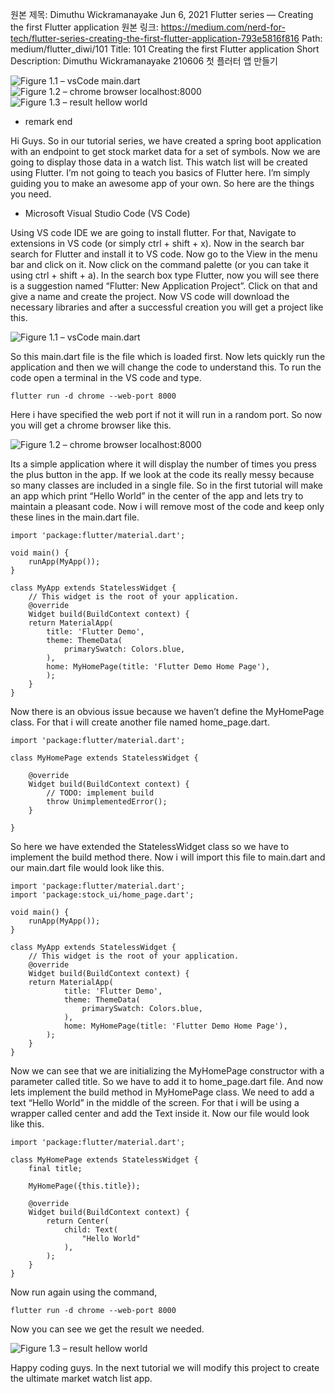 원본 제목: Dimuthu Wickramanayake Jun 6, 2021 Flutter series — Creating the first Flutter application
원본 링크: https://medium.com/nerd-for-tech/flutter-series-creating-the-first-flutter-application-793e5816f816
Path:
medium/flutter_diwi/101
Title:
101 Creating the first Flutter application
Short Description:
Dimuthu Wickramanayake 210606 첫 플러터 앱 만들기

![Figure 1.1 – vsCode main.dart](/flutter_diwi_img/101-01-vscode_main.dart.png)
![Figure 1.2 – chrome browser localhost:8000](/flutter_diwi_img/101-02-localhost_8000.png)
![Figure 1.3 – result hellow world](/flutter_diwi_img/101-03-hellow_world.png)
- remark end


Hi Guys. So in our tutorial series, we have created a spring boot application with an endpoint to get stock market data for a set of symbols. Now we are going to display those data in a watch list. This watch list will be created using Flutter. I’m not going to teach you basics of Flutter here. I’m simply guiding you to make an awesome app of your own. So here are the things you need.

- Microsoft Visual Studio Code (VS Code)

Using VS code IDE we are going to install flutter. For that, Navigate to extensions in VS code (or simply ctrl + shift + x). Now in the search bar search for Flutter and install it to VS code. Now go to the View in the menu bar and click on it. Now click on the command palette (or you can take it using ctrl + shift + a). In the search box type Flutter, now you will see there is a suggestion named “Flutter: New Application Project”. Click on that and give a name and create the project. Now VS code will download the necessary libraries and after a successful creation you will get a project like this.

![Figure 1.1 – vsCode main.dart](/flutter_diwi_img/101-01-vscode_main.dart.png)

So this main.dart file is the file which is loaded first. Now lets quickly run the application and then we will change the code to understand this. To run the code open a terminal in the VS code and type.

```
flutter run -d chrome --web-port 8000
```

Here i have specified the web port if not it will run in a random port. So now you will get a chrome browser like this.

![Figure 1.2 – chrome browser localhost:8000](/flutter_diwi_img/101-02-localhost_8000.png)

Its a simple application where it will display the number of times you press the plus button in the app. If we look at the code its really messy because so many classes are included in a single file. So in the first tutorial will make an app which print “Hello World” in the center of the app and lets try to maintain a pleasant code. Now i will remove most of the code and keep only these lines in the main.dart file.

```
import 'package:flutter/material.dart';

void main() {
    runApp(MyApp());
}

class MyApp extends StatelessWidget {
    // This widget is the root of your application.
    @override
    Widget build(BuildContext context) {
    return MaterialApp(
        title: 'Flutter Demo',
        theme: ThemeData(
            primarySwatch: Colors.blue,
        ),
        home: MyHomePage(title: 'Flutter Demo Home Page'),
        );
    }
}
```

Now there is an obvious issue because we haven’t define the MyHomePage class. For that i will create another file named home_page.dart.

```
import 'package:flutter/material.dart';

class MyHomePage extends StatelessWidget {

    @override
    Widget build(BuildContext context) {
        // TODO: implement build
        throw UnimplementedError();
    }

}
```

So here we have extended the StatelessWidget class so we have to implement the build method there. Now i will import this file to main.dart and our main.dart file would look like this.

```
import 'package:flutter/material.dart';
import 'package:stock_ui/home_page.dart';

void main() {
    runApp(MyApp());
}

class MyApp extends StatelessWidget {
    // This widget is the root of your application.
    @override
    Widget build(BuildContext context) {
    return MaterialApp(
            title: 'Flutter Demo',
            theme: ThemeData(
                primarySwatch: Colors.blue,
            ),
            home: MyHomePage(title: 'Flutter Demo Home Page'),
        );
    }
}
```

Now we can see that we are initializing the MyHomePage constructor with a parameter called title. So we have to add it to home_page.dart file. And now lets implement the build method in MyHomePage class. We need to add a text “Hello World” in the middle of the screen. For that i will be using a wrapper called center and add the Text inside it. Now our file would look like this.

```
import 'package:flutter/material.dart';

class MyHomePage extends StatelessWidget {
    final title;

    MyHomePage({this.title});

    @override
    Widget build(BuildContext context) {
        return Center(
            child: Text(
                "Hello World"
            ),
        );
    }
}
```

Now run again using the command,

```
flutter run -d chrome --web-port 8000
```

Now you can see we get the result we needed.

![Figure 1.3 – result hellow world](/flutter_diwi_img/101-03-hellow_world.png)

Happy coding guys. In the next tutorial we will modify this project to create the ultimate market watch list app.
